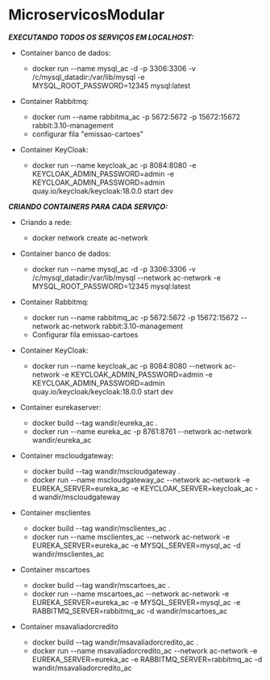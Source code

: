 # MicroservicosModular

***EXECUTANDO TODOS OS SERVIÇOS EM LOCALHOST:***

* Container banco de dados:
   * docker run --name mysql_ac -d -p 3306:3306 -v /c/mysql_datadir:/var/lib/mysql -e MYSQL_ROOT_PASSWORD=12345 mysql:latest

* Container Rabbitmq:
    * docker rum --name rabbitma_ac -p 5672:5672 -p 15672:15672 rabbit:3.10-management
    * configurar fila "emissao-cartoes"
  
* Container KeyCloak:
    * docker run --name keycloak_ac -p 8084:8080 -e KEYCLOAK_ADMIN_PASSWORD=admin -e KEYCLOAK_ADMIN_PASSWORD=admin quay.io/keycloak/keycloak:18.0.0 start dev
  
  
***CRIANDO CONTAINERS PARA CADA SERVIÇO:***

  * Criando a rede: 
    * docker network create ac-network
  
  * Container banco de dados:
    * docker run --name mysql_ac -d -p 3306:3306 -v /c/mysql_datadir:/var/lib/mysql --network ac-network -e MYSQL_ROOT_PASSWORD=12345 mysql:latest

  * Container Rabbitmq:
    * docker run --name rabbitmq_ac -p 5672:5672 -p 15672:15672  --network ac-network rabbit:3.10-management
    * Configurar fila emissao-cartoes
  
  * Container KeyCloak:
    * docker run --name keycloak_ac -p 8084:8080 --network ac-network -e KEYCLOAK_ADMIN_PASSWORD=admin -e KEYCLOAK_ADMIN_PASSWORD=admin quay.io/keycloak/keycloak:18.0.0 start dev
    
  * Container eurekaserver:
    * docker build --tag wandir/eureka_ac .
    * docker run --name eureka_ac -p 8761:8761 --network ac-network wandir/eureka_ac
    
  * Container mscloudgateway:
    * docker build --tag wandir/mscloudgateway .
    * docker run --name mscloudgateway_ac --network ac-network -e EUREKA_SERVER=eureka_ac  -e KEYCLOAK_SERVER=keycloak_ac -d wandir/mscloudgateway  
  
  * Container msclientes
    * docker build --tag wandir/msclientes_ac .
    * docker run --name msclientes_ac --network ac-network -e EUREKA_SERVER=eureka_ac  -e MYSQL_SERVER=mysql_ac -d wandir/msclientes_ac   

  * Container mscartoes
    * docker build --tag wandir/mscartoes_ac .
    * docker run --name mscartoes_ac --network ac-network -e EUREKA_SERVER=eureka_ac  -e MYSQL_SERVER=mysql_ac -e RABBITMQ_SERVER=rabbitmq_ac -d wandir/mscartoes_ac 

  * Container msavaliadorcredito
    * docker build --tag wandir/msavaliadorcredito_ac .
    * docker run --name msavaliadorcredito_ac --network ac-network -e EUREKA_SERVER=eureka_ac -e RABBITMQ_SERVER=rabbitmq_ac -d wandir/msavaliadorcredito_ac    
  
